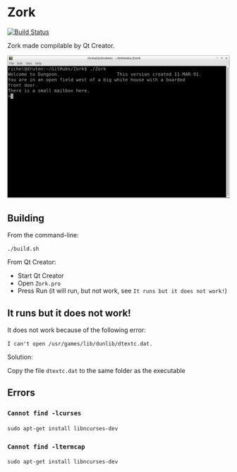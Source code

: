 # Zork

[![Build Status](https://travis-ci.org/richelbilderbeek/Zork.svg?branch=master)](https://travis-ci.org/richelbilderbeek/Zork)

Zork made compilable by Qt Creator.

![Zork](Zork.png)

## Building

From the command-line:

```
./build.sh
```

From Qt Creator:

 * Start Qt Creator
 * Open `Zork.pro`
 * Press Run (it will run, but not work, see `It runs but it does not work!`)

## It runs but it does not work!

It does not work because of the following error:

```
I can't open /usr/games/lib/dunlib/dtextc.dat.
```

Solution: 

Copy the file `dtextc.dat` to the same folder as the executable

## Errors

### `Cannot find -lcurses`

```
sudo apt-get install libncurses-dev
```

### `Cannot find -ltermcap`

```
sudo apt-get install libncurses-dev
```
